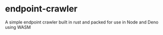 # endpoint-crawler
 A simple endpoint crawler built in rust and packed for use in Node and Deno using WASM
